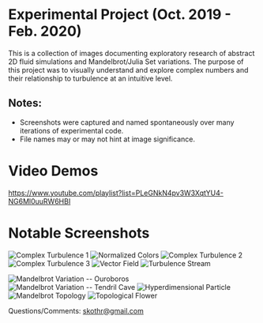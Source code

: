 # Experimental Project (Oct. 2019 - Feb. 2020)
This is a collection of images documenting exploratory research of abstract 2D fluid simulations and Mandelbrot/Julia Set variations.
The purpose of this project was to visually understand and explore complex numbers and their relationship to turbulence at an intuitive level. 

## Notes:
* Screenshots were captured and named spontaneously over many iterations of experimental code.
* File names may or may not hint at image significance.

# Video Demos
https://www.youtube.com/playlist?list=PLeGNkN4pv3W3XqtYU4-NG6Ml0uuRW6HBI

# Notable Screenshots
![Complex Turbulence 1](https://raw.githubusercontent.com/skothr/fluid-experiments/master/fluid-simulations/experimental-complex-fluid/fluid-turbulance11.png)
![Normalized Colors](https://raw.githubusercontent.com/skothr/fluid-experiments/master/fluid-simulations/experimental-complex-fluid/complex-fluid-log-normalized1.png)
![Complex Turbulence 2](https://raw.githubusercontent.com/skothr/fluid-experiments/master/fluid-simulations/experimental-complex-fluid/complex-fluid-vortex3.png)
![Complex Turbulence 3](https://raw.githubusercontent.com/skothr/fluid-experiments/master/fluid-simulations/experimental-complex-fluid/fluid-turbulance14.png)
![Vector Field](https://raw.githubusercontent.com/skothr/fluid-experiments/master/fluid-simulations/navier-stokes-fluid/fluid-vector-field.png)
![Turbulence Stream](https://raw.githubusercontent.com/skothr/fluid-experiments/master/fluid-simulations/experimental-complex-fluid/fluid-turbulance5-pressure.png)

![Mandelbrot Variation -- Ouroboros](https://raw.githubusercontent.com/skothr/fluid-experiments/master/mandelbrot-set/3d-galaxy-spirals1.png)
![Mandelbrot Variation -- Tendril Cave](https://raw.githubusercontent.com/skothr/fluid-experiments/master/mandelbrot-set/3d-tendril-cave2.png)
![Hyperdimensional Particle](https://raw.githubusercontent.com/skothr/fluid-experiments/master/mandelbrot-set/confined-particle1.png)
![Mandelbrot Topology](https://raw.githubusercontent.com/skothr/fluid-experiments/master/mandelbrot-set/topology2.png)
![Topological Flower](https://raw.githubusercontent.com/skothr/fluid-experiments/master/mandelbrot-set/topology-fluid-flower1.png)

Questions/Comments: skothr@gmail.com
